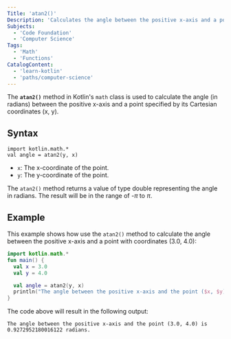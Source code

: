 ```yaml
---
Title: 'atan2()'
Description: 'Calculates the angle between the positive x-axis and a point (x, y) in radians.'
Subjects:
  - 'Code Foundation'
  - 'Computer Science'
Tags:
  - 'Math'
  - 'Functions'
CatalogContent:
  - 'learn-kotlin'
  - 'paths/computer-science'
---
```


The **`atan2()`** method in Kotlin's `math` class is used to calculate the angle (in radians) between the positive x-axis and a point specified by its Cartesian coordinates (x, y).

## Syntax

```pseudo
import kotlin.math.*
val angle = atan2(y, x)
```

- `x`: The x-coordinate of the point.
- `y`: The y-coordinate of the point.

The `atan2()` method returns a value of type double representing the angle in radians. The result will be in the range of _-π_ to _π_.

## Example

This example shows how use the `atan2()` method to calculate the angle between the positive x-axis and a point with coordinates (3.0, 4.0):

```kotlin
import kotlin.math.*
fun main() {
  val x = 3.0
  val y = 4.0

  val angle = atan2(y, x)
  println("The angle between the positive x-axis and the point ($x, $y) is $angle radians.")
}
```

The code above will result in the following output:

```shell
The angle between the positive x-axis and the point (3.0, 4.0) is 0.9272952180016122 radians.
```
